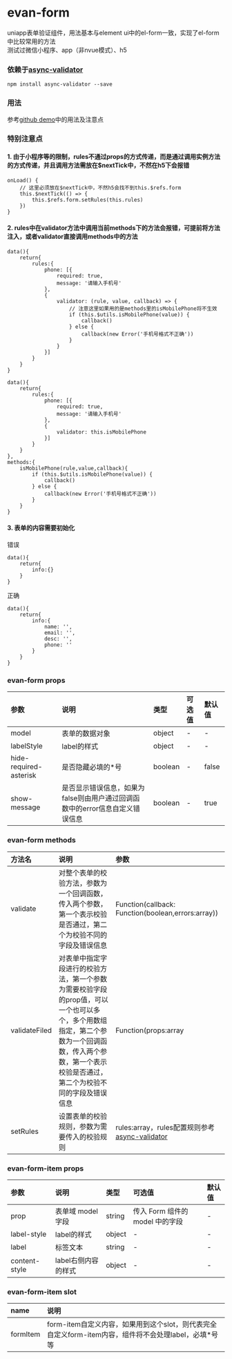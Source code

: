 # evan-form
uniapp表单验证组件，用法基本与element ui中的el-form一致，实现了el-form中比较常用的方法   
测试过微信小程序、app（非nvue模式）、h5

### 依赖于[async-validator](https://github.com/yiminghe/async-validator)
```
npm install async-validator --save
```
### 用法
参考[github demo](https://github.com/EvanMaFYH/evan-form)中的用法及注意点

### 特别注意点

#### 1. 由于小程序等的限制，rules不通过props的方式传递，而是通过调用实例方法的方式传递，并且调用方法需放在$nextTick中，不然在h5下会报错
```
onLoad() {
    // 这里必须放在$nextTick中，不然h5会找不到this.$refs.form
    this.$nextTick(() => {
        this.$refs.form.setRules(this.rules)
    })
}
```
#### 2. rules中在validator方法中调用当前methods下的方法会报错，可提前将方法注入，或者validator直接调用methods中的方法
```
data(){
    return{
        rules:{
            phone: [{
                required: true,
                message: '请输入手机号'
            },
            {
                validator: (rule, value, callback) => {
                    // 注意这里如果用的是methods里的isMobilePhone将不生效
                    if (this.$utils.isMobilePhone(value)) {
                        callback()
                    } else {
                        callback(new Error('手机号格式不正确'))
                    }
                }
            }]
        }
    }
}
```
```
data(){
    return{
        rules:{
            phone: [{
                required: true,
                message: '请输入手机号'
            },
            {
                validator: this.isMobilePhone
            }]
        }
    }
},
methods:{
    isMobilePhone(rule,value,callback){
        if (this.$utils.isMobilePhone(value)) {
            callback()
        } else {
            callback(new Error('手机号格式不正确'))
        }
    }
}
```
#### 3. 表单的内容需要初始化
错误
```
data(){
    return{
        info:{}
    }
}
```
正确
```
data(){
    return{
        info:﻿{
            name: '',
            email: '',
            desc: '',
            phone: ''
        }
    }
}
```

### evan-form props
| 参数           | 说明            | 类型    | 可选值     | 默认值  |    
| :------------- | :------------------------------ | :------ | :----- | :--- |  
| model | 表单的数据对象 | object | - | - |
| labelStyle | label的样式 | object | - | - |
| hide-required-asterisk | 是否隐藏必填的*号 | boolean | - | false |
| show-message | 是否显示错误信息，如果为false则由用户通过回调函数中的error信息自定义错误信息 | boolean | - | true |

### evan-form methods
| 方法名   | 说明       | 参数     |   
| :------- | :--------- | :-------|
| validate | 对整个表单的校验方法，参数为一个回调函数，传入两个参数，第一个表示校验是否通过，第二个为校验不同的字段及错误信息 | Function(callback: Function(boolean,errors:array)) |
| validateFiled | 对表单中指定字段进行的校验方法，第一个参数为需要校验字段的prop值，可以一个也可以多个，多个用数组指定，第二个参数为一个回调函数，传入两个参数，第一个表示校验是否通过，第二个为校验不同的字段及错误信息 | Function(props:array | string, callback: Function(boolean, errors:array)) |
| setRules | 设置表单的校验规则，参数为需要传入的校验规则 | rules:array，rules配置规则参考[async-validator](https://github.com/yiminghe/async-validator) |

### evan-form-item props   
| 参数           | 说明            | 类型    | 可选值     | 默认值  |    
| :------------- | :------------------------------ | :------ | :----- | :--- |  
| prop | 表单域 model 字段 | string | 传入 Form 组件的 model 中的字段 | - |
| label-style | label的样式 | object | - | - |
| label | 标签文本 | string | - | -
| content-style | label右侧内容的样式 | object| - | - |

### evan-form-item slot
| name | 说明 |
| :--- | :---------------- |
| formItem | form-item自定义内容，如果用到这个slot，则代表完全自定义form-item内容，组件将不会处理label，必填*号等 |
